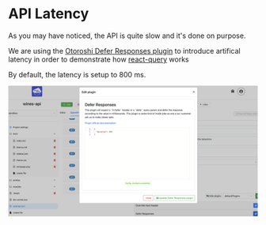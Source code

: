 # API Latency

As you may have noticed, the API is quite slow and it's done on purpose. 

We are using the [Otoroshi Defer Responses plugin](https://maif.github.io/otoroshi/manual/plugins/built-in-plugins.html#otoroshi.next.plugins.NgDeferPlugin) 
to introduce artifical latency in order to demonstrate how [react-query](https://tanstack.com/query/latest/docs/framework/react/overview) works

By default, the latency is setup to 800 ms.

<div style="width: 100%; display: flex; justify-content: center; align-items: center;">
  <img src="/docs/defer.png" alt="The defer responses plugin" width="1000" height="auto" class="centered-img">
</div>